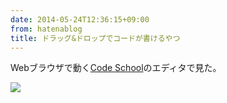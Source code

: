 ```yaml
---
date: 2014-05-24T12:36:15+09:00
from: hatenablog
title: ドラッグ&ドロップでコードが書けるやつ
---
```

Webブラウザで動く[Code School](https://www.codeschool.com/)のエディタで見た。

![](http://gifzo.net/gl5Hqqc4i4.gif)

